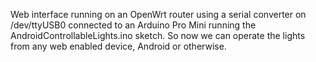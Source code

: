 Web interface running on an OpenWrt router using a serial converter on /dev/ttyUSB0 connected to an Arduino Pro Mini running the AndroidControllableLights.ino sketch. So now we can operate the lights from any web enabled device, Android or otherwise.
